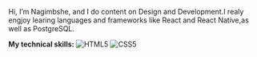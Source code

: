  Hi, I’m Nagimbshe, and I do content on Design and Development.I realy engjoy learing languages and frameworks like React and React Native,as well as PostgreSQL.
 
**My technical skills:**
![HTML5](https://img.shields.io/badge/html5-%23E34F26.svg?style=for-the-badge&logo=html5&logoColor=white)
![CSS5](https://upload.wikimedia.org/wikipedia/commons/thumb/d/d5/CSS3_logo_and_wordmark.svg/800px-CSS3_logo_and_wordmark.svg.png)




